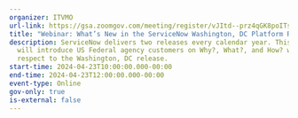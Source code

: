 ```yaml
---
organizer: ITVMO
url-link: https://gsa.zoomgov.com/meeting/register/vJItd--prz4qGK8poITsl1hMBao2KY2SAgo
title: "Webinar: What’s New in the ServiceNow Washington, DC Platform Release? "
description: ServiceNow delivers two releases every calendar year. This webinar
  will introduce US Federal agency customers on Why?, What?, and How? with
  respect to the Washington, DC release.
start-time: 2024-04-23T10:00:00.000-00:00
end-time: 2024-04-23T12:00:00.000-00:00
event-type: Online
gov-only: true
is-external: false
---
```

